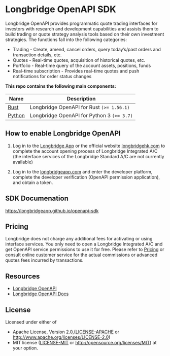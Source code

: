 # Longbridge OpenAPI SDK

Longbridge OpenAPI provides programmatic quote trading interfaces for investors with research and development capabilities and assists them to build trading or quote strategy analysis tools based on their own investment strategies. The functions fall into the following categories:

- Trading - Create, amend, cancel orders, query today’s/past orders and transaction details, etc.
- Quotes - Real-time quotes, acquisition of historical quotes, etc.
- Portfolio - Real-time query of the account assets, positions, funds
- Real-time subscription - Provides real-time quotes and push notifications for order status changes

**This repo contains the following main components:**

| Name                       | Description                                |
|----------------------------|--------------------------------------------|
| [Rust](rust/README.md)     | Longbridge OpenAPI for Rust `(>= 1.56.1)`  |
| [Python](python/README.md) | Longbridge OpenAPI for Python 3 `(>= 3.7)` |

## How to enable Longbridge OpenAPI

1. Log in to the [Longbridge App](https://longbridgeapp.com) or  the official website [longbridgehk.com](https://longbridgehk.com) to complete the account opening process of Longbridge Integrated A/C (the interface services of the Longbridge Standard A/C are not currently available)

2. Log in to the [longbridgeapp.com](https://longbridgeapp.com) and enter the developer platform, complete the developer verification (OpenAPI permission application), and obtain a token.

## SDK Documenation

https://longbridgeapp.github.io/openapi-sdk

## Pricing

Longbridge does not charge any additional fees for activating or using interface services. You only need to open a Longbridge Integrated A/C and get OpenAPI service permissions to use it for free. Please refer to [Pricing](https://longbridge.hk/rate) or consult online customer service for the actual commissions or advanced quotes fees incurred by transactions.

## Resources

- [Longbridge OpenAPI](https://open.longbridgeapp.com/en/)
- [Longbridge OpenAPI Docs](https://open.longbridgeapp.com/en/docs)

## License

Licensed under either of

* Apache License, Version 2.0,([LICENSE-APACHE](./LICENSE-APACHE) or http://www.apache.org/licenses/LICENSE-2.0)
* MIT license ([LICENSE-MIT](./LICENSE-MIT) or http://opensource.org/licenses/MIT) at your option.
